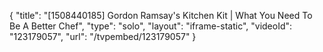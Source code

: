 {
    "title": "[1508440185] Gordon Ramsay's Kitchen Kit | What You Need To Be A Better Chef",
    "type": "solo",
    "layout": "iframe-static",
    "videoId": "123179057",
    "url": "\/tvpembed\/123179057"
}